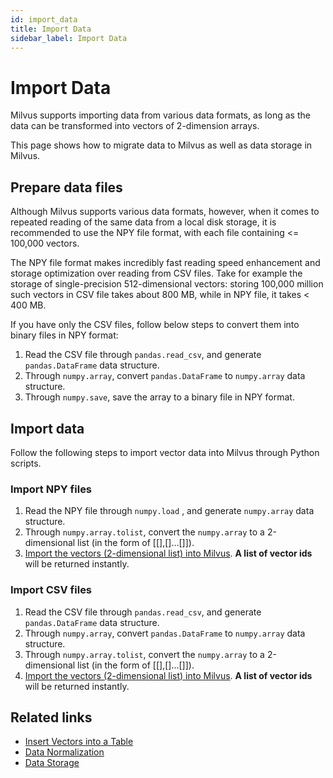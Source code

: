 ```yaml
---
id: import_data
title: Import Data
sidebar_label: Import Data
---
```

# Import Data

Milvus supports importing data from various data formats, as long as the data can be transformed into vectors of 2-dimension arrays. 

This page shows how to migrate data to Milvus as well as data storage in Milvus.

## Prepare data files

Although Milvus supports various data formats, however, when it comes to repeated reading of the same data from a local disk storage, it is recommended to use the NPY file format, with each file containing <= 100,000 vectors. 

The NPY file format makes incredibly fast reading speed enhancement and storage optimization over reading from CSV files. Take for example the storage of single-precision 512-dimensional vectors: storing 100,000 million such vectors in CSV file takes about 800 MB, while in NPY file, it takes < 400 MB.

If you have only the CSV files, follow below steps to convert them into binary files in NPY format:

1. Read the CSV file through `pandas.read_csv`, and generate `pandas.DataFrame` data structure.
2. Through `numpy.array`, convert `pandas.DataFrame` to `numpy.array` data structure.
3. Through `numpy.save`, save the array to a binary file in NPY format.

## Import data

Follow the following steps to import vector data into Milvus through Python scripts.

### Import NPY files

1. Read the NPY file through `numpy.load` , and generate `numpy.array` data structure.
2. Through `numpy.array.tolist`, convert the `numpy.array` to a 2-dimensional list (in the form of [[],[]...[]]).
3. [Import the vectors (2-dimensional list) into Milvus](milvus_operation.md#insert-vectors-into-a-table). **A list of vector ids** will be returned instantly.

### Import CSV files

1. Read the CSV file through `pandas.read_csv`, and generate `pandas.DataFrame` data structure.
2. Through `numpy.array`, convert `pandas.DataFrame` to `numpy.array` data structure.
3. Through `numpy.array.tolist`, convert the `numpy.array` to a 2-dimensional list (in the form of [[],[]...[]]).
4. [Import the vectors (2-dimensional list) into Milvus](milvus_operation.md#insert-vectors-into-a-table). **A list of vector ids** will be returned instantly.

## Related links

- [Insert Vectors into a Table](milvus_operation.md)
- [Data Normalization](https://github.com/milvus-io/bootcamp/blob/master/EN_docs/data_preparation/data_normalization.md)
- [Data Storage](../reference/data_store.md)
